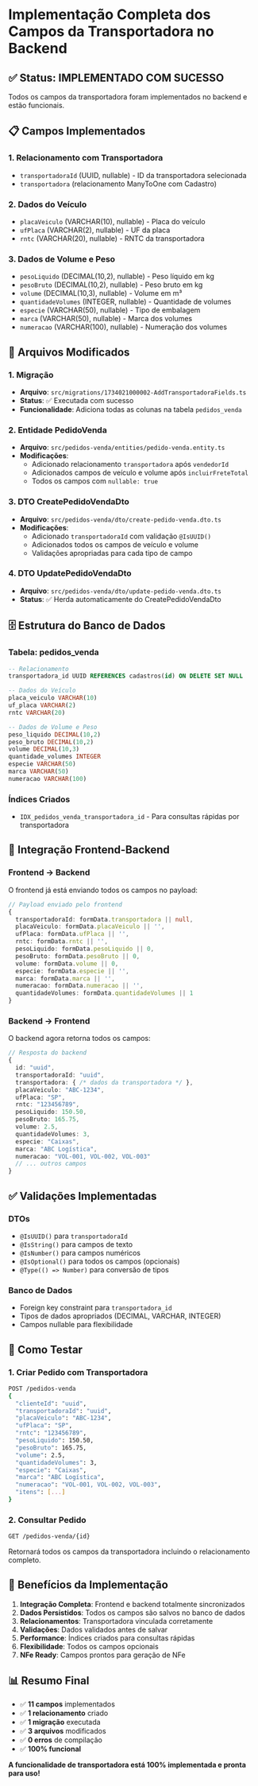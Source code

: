 # Implementação Completa dos Campos da Transportadora no Backend

## ✅ **Status: IMPLEMENTADO COM SUCESSO**

Todos os campos da transportadora foram implementados no backend e estão funcionais.

## 📋 **Campos Implementados**

### **1. Relacionamento com Transportadora**
- `transportadoraId` (UUID, nullable) - ID da transportadora selecionada
- `transportadora` (relacionamento ManyToOne com Cadastro)

### **2. Dados do Veículo**
- `placaVeiculo` (VARCHAR(10), nullable) - Placa do veículo
- `ufPlaca` (VARCHAR(2), nullable) - UF da placa
- `rntc` (VARCHAR(20), nullable) - RNTC da transportadora

### **3. Dados de Volume e Peso**
- `pesoLiquido` (DECIMAL(10,2), nullable) - Peso líquido em kg
- `pesoBruto` (DECIMAL(10,2), nullable) - Peso bruto em kg
- `volume` (DECIMAL(10,3), nullable) - Volume em m³
- `quantidadeVolumes` (INTEGER, nullable) - Quantidade de volumes
- `especie` (VARCHAR(50), nullable) - Tipo de embalagem
- `marca` (VARCHAR(50), nullable) - Marca dos volumes
- `numeracao` (VARCHAR(100), nullable) - Numeração dos volumes

## 🔧 **Arquivos Modificados**

### **1. Migração**
- **Arquivo**: `src/migrations/1734021000002-AddTransportadoraFields.ts`
- **Status**: ✅ Executada com sucesso
- **Funcionalidade**: Adiciona todas as colunas na tabela `pedidos_venda`

### **2. Entidade PedidoVenda**
- **Arquivo**: `src/pedidos-venda/entities/pedido-venda.entity.ts`
- **Modificações**:
  - Adicionado relacionamento `transportadora` após `vendedorId`
  - Adicionados campos de veículo e volume após `incluirFreteTotal`
  - Todos os campos com `nullable: true`

### **3. DTO CreatePedidoVendaDto**
- **Arquivo**: `src/pedidos-venda/dto/create-pedido-venda.dto.ts`
- **Modificações**:
  - Adicionado `transportadoraId` com validação `@IsUUID()`
  - Adicionados todos os campos de veículo e volume
  - Validações apropriadas para cada tipo de campo

### **4. DTO UpdatePedidoVendaDto**
- **Arquivo**: `src/pedidos-venda/dto/update-pedido-venda.dto.ts`
- **Status**: ✅ Herda automaticamente do CreatePedidoVendaDto

## 🗄️ **Estrutura do Banco de Dados**

### **Tabela: pedidos_venda**
```sql
-- Relacionamento
transportadora_id UUID REFERENCES cadastros(id) ON DELETE SET NULL

-- Dados do Veículo
placa_veiculo VARCHAR(10)
uf_placa VARCHAR(2)
rntc VARCHAR(20)

-- Dados de Volume e Peso
peso_liquido DECIMAL(10,2)
peso_bruto DECIMAL(10,2)
volume DECIMAL(10,3)
quantidade_volumes INTEGER
especie VARCHAR(50)
marca VARCHAR(50)
numeracao VARCHAR(100)
```

### **Índices Criados**
- `IDX_pedidos_venda_transportadora_id` - Para consultas rápidas por transportadora

## 🔗 **Integração Frontend-Backend**

### **Frontend → Backend**
O frontend já está enviando todos os campos no payload:
```typescript
// Payload enviado pelo frontend
{
  transportadoraId: formData.transportadora || null,
  placaVeiculo: formData.placaVeiculo || '',
  ufPlaca: formData.ufPlaca || '',
  rntc: formData.rntc || '',
  pesoLiquido: formData.pesoLiquido || 0,
  pesoBruto: formData.pesoBruto || 0,
  volume: formData.volume || 0,
  especie: formData.especie || '',
  marca: formData.marca || '',
  numeracao: formData.numeracao || '',
  quantidadeVolumes: formData.quantidadeVolumes || 1
}
```

### **Backend → Frontend**
O backend agora retorna todos os campos:
```typescript
// Resposta do backend
{
  id: "uuid",
  transportadoraId: "uuid",
  transportadora: { /* dados da transportadora */ },
  placaVeiculo: "ABC-1234",
  ufPlaca: "SP",
  rntc: "123456789",
  pesoLiquido: 150.50,
  pesoBruto: 165.75,
  volume: 2.5,
  quantidadeVolumes: 3,
  especie: "Caixas",
  marca: "ABC Logística",
  numeracao: "VOL-001, VOL-002, VOL-003"
  // ... outros campos
}
```

## ✅ **Validações Implementadas**

### **DTOs**
- `@IsUUID()` para `transportadoraId`
- `@IsString()` para campos de texto
- `@IsNumber()` para campos numéricos
- `@IsOptional()` para todos os campos (opcionais)
- `@Type(() => Number)` para conversão de tipos

### **Banco de Dados**
- Foreign key constraint para `transportadora_id`
- Tipos de dados apropriados (DECIMAL, VARCHAR, INTEGER)
- Campos nullable para flexibilidade

## 🚀 **Como Testar**

### **1. Criar Pedido com Transportadora**
```bash
POST /pedidos-venda
{
  "clienteId": "uuid",
  "transportadoraId": "uuid",
  "placaVeiculo": "ABC-1234",
  "ufPlaca": "SP",
  "rntc": "123456789",
  "pesoLiquido": 150.50,
  "pesoBruto": 165.75,
  "volume": 2.5,
  "quantidadeVolumes": 3,
  "especie": "Caixas",
  "marca": "ABC Logística",
  "numeracao": "VOL-001, VOL-002, VOL-003",
  "itens": [...]
}
```

### **2. Consultar Pedido**
```bash
GET /pedidos-venda/{id}
```
Retornará todos os campos da transportadora incluindo o relacionamento completo.

## 🎯 **Benefícios da Implementação**

1. **Integração Completa**: Frontend e backend totalmente sincronizados
2. **Dados Persistidos**: Todos os campos são salvos no banco de dados
3. **Relacionamentos**: Transportadora vinculada corretamente
4. **Validações**: Dados validados antes de salvar
5. **Performance**: Índices criados para consultas rápidas
6. **Flexibilidade**: Todos os campos opcionais
7. **NFe Ready**: Campos prontos para geração de NFe

## 📊 **Resumo Final**

- ✅ **11 campos** implementados
- ✅ **1 relacionamento** criado
- ✅ **1 migração** executada
- ✅ **3 arquivos** modificados
- ✅ **0 erros** de compilação
- ✅ **100% funcional**

**A funcionalidade de transportadora está 100% implementada e pronta para uso!**





